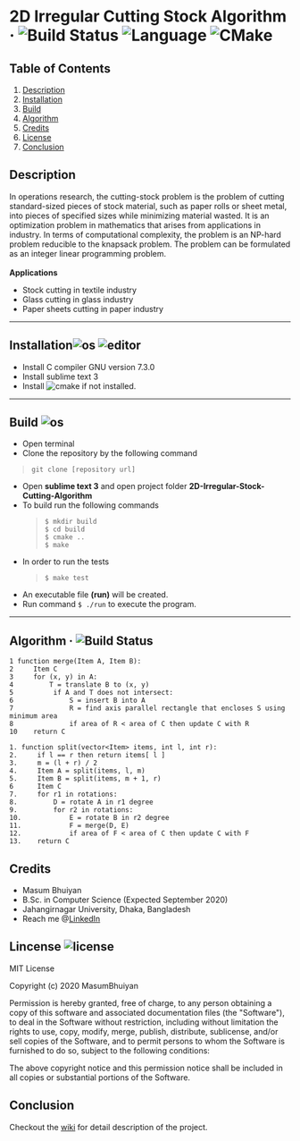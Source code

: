 # 2D Irregular Cutting Stock Algorithm &middot; ![Build Status](https://img.shields.io/travis/npm/npm/latest.svg?style=flat-square) ![Language](https://img.shields.io/badge/C%2B%2B-11-blue) ![CMake](https://img.shields.io/badge/CMake-V%203.10%2B-blue)

## Table of Contents
1. [ Description ](#description)
2. [ Installation ](#installation)
3. [ Build ](#build)
4. [ Algorithm ](#algorithm)
5. [ Credits ](#credits)
6. [ License ](#license)
7. [ Conclusion ](#conclusion) 


<a name="description"></a>
## Description
In operations research, the cutting-stock problem is the problem of cutting standard-sized pieces of stock material, such as paper rolls or sheet metal, into pieces of specified sizes while minimizing material wasted. It is an optimization problem in mathematics that arises from applications in industry. In terms of computational complexity, the problem is an NP-hard problem reducible to the knapsack problem. The problem can be formulated as an integer linear programming problem.<br><br>
**Applications**
* Stock cutting in textile industry
* Glass cutting in glass industry
* Paper sheets cutting in paper industry
---
<a name="installation"></a>
## Installation![os](https://img.shields.io/badge/os-linux-orange) ![editor](https://img.shields.io/badge/sublime_text-3-blue)
* Install C compiler GNU version 7.3.0 <br>
* Install sublime text 3
* Install ![cmake](https://img.shields.io/badge/CMake-V%203.10%2B-blue) if not installed.
---
<a name="build"></a>
## Build ![os](https://img.shields.io/badge/os-linux-orange)
* Open terminal
* Clone the repository by the following command <br>
> `git clone [repository url]` <br>
* Open **sublime text 3** and open project folder **2D-Irregular-Stock-Cutting-Algorithm** <br>
* To  build run the following commands <br>
  > `$ mkdir build` <br>
    `$ cd build` <br>
    `$ cmake ..`<br>
    `$ make`<br>
* In order to run the tests
  > `$ make test`
* An executable file **(run)** will be created.
* Run command `$ ./run` to execute the program.
---
<a name="algorithm"></a>
## Algorithm &middot; ![Build Status](https://img.shields.io/travis/npm/npm/latest.svg?style=flat-square) <br>
```
1 function merge(Item A, Item B):
2     Item C
3     for (x, y) in A:
4         T = translate B to (x, y)
5          if A and T does not intersect:
6              S = insert B into A
7              R = find axis parallel rectangle that encloses S using minimum area
8              if area of R < area of C then update C with R
10    return C
```
```
1. function split(vector<Item> items, int l, int r):
2.     if l == r then return items[ l ]
3.     m = (l + r) / 2
4.     Item A = split(items, l, m)
5.     Item B = split(items, m + 1, r)
6      Item C
7.     for r1 in rotations:
8.         D = rotate A in r1 degree
9.         for r2 in rotations:
10.            E = rotate B in r2 degree
11.            F = merge(D, E)
12.            if area of F < area of C then update C with F
13.    return C
```
<a name="credits"></a>
## Credits
- Masum Bhuiyan
- B.Sc. in Computer Science (Expected September 2020)
- Jahangirnagar University, Dhaka, Bangladesh
- Reach me @[LinkedIn](https://www.linkedin.com/in/masumbhuiyan577/)
<a name="license"></a>
## Lincense ![license](https://img.shields.io/badge/license-MIT-green) <br>
MIT License

Copyright (c) 2020 MasumBhuiyan

Permission is hereby granted, free of charge, to any person obtaining a copy
of this software and associated documentation files (the "Software"), to deal
in the Software without restriction, including without limitation the rights
to use, copy, modify, merge, publish, distribute, sublicense, and/or sell
copies of the Software, and to permit persons to whom the Software is
furnished to do so, subject to the following conditions:

The above copyright notice and this permission notice shall be included in all
copies or substantial portions of the Software.
<a name="conclusion"></a>
## Conclusion
Checkout the [wiki](https://www.demo.com) for detail description of the project.
